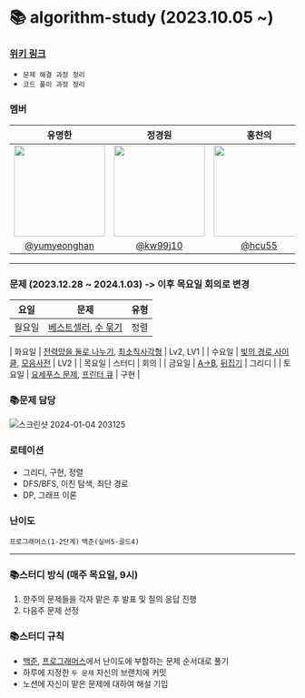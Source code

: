 # 📚 algorithm-study (2023.10.05 ~)

### [위키 링크](https://github.com/k-algorithm-study/algorithm-study/wiki)
- `문제 해결 과정 정리`
- `코드 풀이 과정 정리`

### 멤버
|      유명한       |          정경원         |       홍찬의         |                                                                                                               
| :------------------------------------------------------------------------------: | :---------------------------------------------------------------------------------------------------------------------------------------------------: | :---------------------------------------------------------------------------------------------------------------------------------------------------------------------------------------------------: |
|   <img width="160px" src="https://avatars.githubusercontent.com/u/75025163?v=4.png" />    |            <img width="160px" src="https://avatars.githubusercontent.com/u/103038606?v=4.png" />              |                   <img width="160px" src="https://avatars.githubusercontent.com/u/75023467?v=4.png"/>   |
|   [@yumyeonghan](https://github.com/yumyeonghan)   |  [@kw99j10](https://github.com/kw99j10 )    | [@hcu55](https://github.com/hcu55)  |

<hr>


### 문제 (2023.12.28 ~ 2024.1.03) -> 이후 목요일 회의로 변경
| 요일   | 문제                                                                                                                                                           | 유형|
|--------|--------------------------------------------------------------------------------------------------------------------------------------------------------------|----|
| 월요일 | [베스트셀러](https://www.acmicpc.net/problem/1302), [수 묶기](https://www.acmicpc.net/problem/1744)                                                                 | 정렬 |

| 화요일 | [전력망을 둘로 나누기](https://school.programmers.co.kr/learn/courses/30/lessons/86971), [최소직사각형](https://school.programmers.co.kr/learn/courses/30/lessons/86491) | Lv2, LV1 |
| 수요일 | [빛의 경로 사이클](https://school.programmers.co.kr/learn/courses/30/lessons/86052), [모음사전](https://school.programmers.co.kr/learn/courses/30/lessons/84512)     | LV2  |
| 목요일 | 스터디                                                                                                                                                          | 회의    |
| 금요일 | [A->B](https://www.acmicpc.net/problem/16953), [뒤집기](https://www.acmicpc.net/problem/1439)                                                                |  그리디  |
| 토요일 | [요세푸스 문제](https://www.acmicpc.net/problem/1158), [프린터 큐](https://www.acmicpc.net/problem/1966)                                                                       | 구현  |



### 📚문제 담당

![스크린샷 2024-01-04 203125](https://github.com/k-algorithm-study/algorithm-study/assets/103038606/df3882f0-6a0f-4ad3-83bc-25d9ff3f9e7f)



### 로테이션
- 그리디, 구현, 정렬
- DFS/BFS, 이진 탐색, 최단 경로
- DP, 그래프 이론


### 난이도
`프로그래머스(1-2단계)`
`백준(실버5-골드4)`

<hr>

### 📚스터디 방식 (매주 목요일, 9시)
1. 한주의 문제들을 각자 맡은 후 발표 및 질의 응답 진행
2. 다음주 문제 선정 

### 📚스터디 규칙
- [백준](https://www.acmicpc.net/problem/tags), [프로그래머스](https://school.programmers.co.kr/learn/challenges?order=recent&page=1&levels=2)에서 난이도에 부합하는 문제 순서대로 풀기
- 하루에 지정한 `두 문제` 자신의 브랜치에 커밋
- 노션에 자신이 맡은 문제에 대하여 해설 기입
